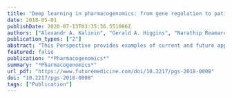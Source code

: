 ```yaml
---
title: "Deep learning in pharmacogenomics: from gene regulation to patient stratification"
date: 2018-05-01
publishDate: 2020-07-13T03:35:36.551086Z
authors: ["Alexandr A. Kalinin", "Gerald A. Higgins", "Narathip Reamaroon", "Sayedmohammadreza Soroushmehr", "Ari Allyn-Feuer", "Ivo D. Dinov", "Kayvan Najarian", "Brian D. Athey"]
publication_types: ["2"]
abstract: "This Perspective provides examples of current and future applications of deep learning in pharmacogenomics, including: identification of novel regulatory variants located in noncoding domains of the genome and their function as applied to pharmacoepigenomics; patient stratification from medical records; and the mechanistic prediction of drug response, targets and their interactions. Deep learning encapsulates a family of machine learning algorithms that has transformed many important subfields of artificial intelligence over the last decade, and has demonstrated breakthrough performance improvements on a wide range of tasks in biomedicine. We anticipate that in the future, deep learning will be widely used to predict personalized drug response and optimize medication selection and dosing, using knowledge extracted from large and complex molecular, epidemiological, clinical and demographic datasets."
featured: false
publication: "*Pharmacogenomics*"
summary: "*Pharmacogenomics*"
url_pdf: "https://www.futuremedicine.com/doi/10.2217/pgs-2018-0008"
doi: "10.2217/pgs-2018-0008"
tags: ["Publication"]
---
```


